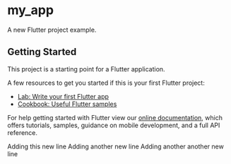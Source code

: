 # my_app

A new Flutter project example.

## Getting Started

This project is a starting point for a Flutter application.

A few resources to get you started if this is your first Flutter project:

- [Lab: Write your first Flutter app](https://flutter.dev/docs/get-started/codelab)
- [Cookbook: Useful Flutter samples](https://flutter.dev/docs/cookbook)

For help getting started with Flutter view our
[online documentation](https://flutter.dev/docs), which offers tutorials,
samples, guidance on mobile development, and a full API reference.

Adding this new line
Adding another new line
Adding another another new line
